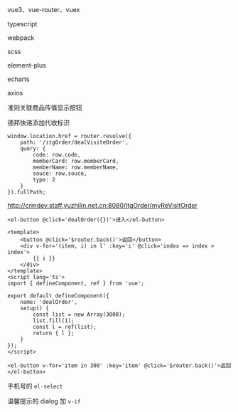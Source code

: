 vue3、vue-router、vuex

typescript

webpack

scss

element-plus

echarts

axios



准则关联商品传值显示按钮

德邦快递添加代收标识



```
window.location.href = router.resolve({
    path: '/itgOrder/dealVisiteOrder',
    query: {
        code: row.code,
        memberCard: row.memberCard,
        memberName: row.memberName,
        souce: row.souce,
        type: 2
    }
}).fullPath;
```













http://crmdev.staff.yuzhilin.net.cn:8080/itgOrder/myReVisitOrder



```
<el-button @click='dealOrder({})'>进入</el-button>
```



```
<template>
    <button @click='$router.back()'>返回</button>
    <div v-for='(item, i) in l' :key='i' @click='index => index > index'>
        {{ i }}
    </div>
</template>
<script lang='ts'>
import { defineComponent, ref } from 'vue';

export default defineComponent({
    name: 'dealOrder',
    setup() {
        const list = new Array(3000);
        list.fill(1);
        const l = ref(list);
        return { l };
    }
});
</script>
```



```
<el-button v-for='item in 300' :key='item' @click='$router.back()'>返回</el-button>
```





手机号的   `el-select`

温馨提示的 dialog 加 `v-if`






